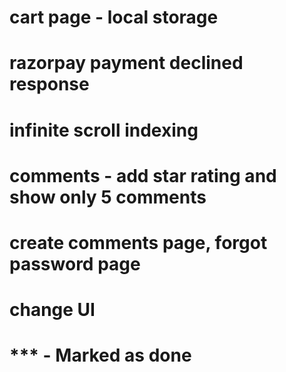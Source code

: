 # cart page - local storage 
# razorpay payment declined response
# infinite scroll indexing
# comments - add star rating and show only 5 comments
# create comments page, forgot  password page
# change UI


# *** - Marked as done